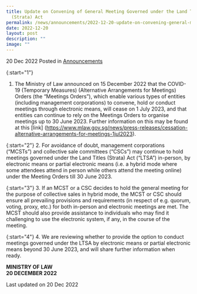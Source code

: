 ```yaml
---
title: Update on Convening of General Meeting Governed under the Land Titles
  (Strata) Act
permalink: /news/announcements/2022-12-20-update-on-convening-general-meeting-governed-under-ltsa/
date: 2022-12-20
layout: post
description: ""
image: ""
---
```

20 Dec 2022 Posted in [Announcements](/news/announcements)

{:start="1"}
1. The Ministry of Law announced on 15 December 2022 that the COVID-19 (Temporary Measures) (Alternative Arrangements for Meetings) Orders (the “Meetings Orders”), which enable various types of entities (including management corporations) to convene, hold or conduct meetings through electronic means, will cease on 1 July 2023, and that entities can continue to rely on the Meetings Orders to organise meetings up to 30 June 2023. Further information on this may be found at this [link] (https://www.mlaw.gov.sg/news/press-releases/cessation-alternative-arrangements-for-meetings-1jul2023).

{:start="2"}
2. For avoidance of doubt, management corporations (“MCSTs”) and collective sale committees (“CSCs”) may continue to hold meetings governed under the Land Titles (Strata) Act (“LTSA”) in-person, by electronic means or partial electronic means (i.e. a hybrid mode where some attendees attend in person while others attend the meeting online) under the Meeting Orders till 30 June 2023.

{:start="3"}
3. If an MCST or a CSC decides to hold the general meeting for the purpose of collective sales in hybrid mode, the MCST or CSC should ensure all prevailing provisions and requirements (in respect of e.g. quorum, voting, proxy, etc.) for both in-person and electronic meetings are met. The MCST should also provide assistance to individuals who may find it challenging to use the electronic system, if any, in the course of the meeting.

{:start="4"}
4. We are reviewing whether to provide the option to conduct meetings governed under the LTSA by electronic means or partial electronic means beyond 30 June 2023, and will share further information when ready.

**MINISTRY OF LAW**
<br>**20 DECEMBER 2022**

<p class="right-side-updated">Last updated on 20 Dec 2022</p>